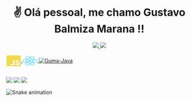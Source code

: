  <h1> <div align="center"> ✌  Olá pessoal, me chamo Gustavo Balmiza Marana !! </h1>

<div align="center">
  <a href="https://github.com/GustavoMarana">
  <img height="180em" src="https://github-readme-stats.vercel.app/api?username=GustavoMarana&show_icons=true&theme=dracula&include_all_commits=true&count_private=true"/>
  <img height="180em" src="https://github-readme-stats.vercel.app/api/top-langs/?username=GustavoMarana&layout=compact&langs_count=7&theme=dracula"/>
</div>
 <div style="display: inline_block"><br>
  <img align="center" alt="Guma-Js" height="30" width="40" src="https://raw.githubusercontent.com/devicons/devicon/master/icons/javascript/javascript-plain.svg">
  <img align="center" alt="Guma-React" height="30" width="40" src="https://raw.githubusercontent.com/devicons/devicon/master/icons/react/react-original.svg">
  <img align="center" alt="Guma-Java" height="50" width="40" src="https://cdn.jsdelivr.net/gh/devicons/devicon/icons/java/java-original-wordmark.svg" />

</div>
  
  ##
<div> 
  <a href="https://instagram.com/gu.balmiza" target="_blank"><img src="https://img.shields.io/badge/-Instagram-%23E4405F?style=for-the-badge&logo=instagram&logoColor=white" target="_blank"></a>
  <a href = "mailto:marana.gustavo@gmail.com"><img src="https://img.shields.io/badge/-Gmail-%23333?style=for-the-badge&logo=gmail&logoColor=white" target="_blank"></a>
  <a href="https://www.linkedin.com/in/gustavo-marana-b675531b3" target="_blank"><img src="https://img.shields.io/badge/-LinkedIn-%230077B5?style=for-the-badge&logo=linkedin&logoColor=white" target="_blank"></a> 
 
  ![Snake animation](https://github.com/GustavoBalmiza/GustavoBalmiza/blob/output/github-contribution-grid-snake.svg)
 
</div>
  
